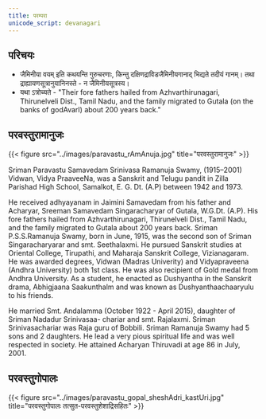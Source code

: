 ```yaml
---
title: परम्परा
unicode_script: devanagari
---
```


## परिचयः
- जैमिनीया वयम् इति कथयन्ति गुरुचरणाः, किन्तु दक्षिणद्राविडजैमिनीयगानाद् भिद्यते तदीयं गानम्। तथा द्राह्यायणसूत्रानुयानिनस्ते - न जैमिनीयसूत्रस्य।
- यथा ऽत्रोच्यते - "Their fore fathers hailed from Azhvarthirunagari, Thirunelveli Dist., Tamil Nadu, and the family migrated to Gutala (on the banks of godAvarI) about 200 years back."

## परवस्तुरामानुजः

{{< figure src="../images/paravastu_rAmAnuja.jpg" title="परवस्तुरामानुजः" >}}


Sriman Paravastu Samavedam Srinivasa Ramanuja Swamy, (1915–2001) Vidwan, Vidya PraaveeNa, was a Sanskrit and Telugu pandit in Zilla Parishad High School, Samalkot, E. G. Dt. (A.P) between 1942 and 1973.

He received adhyayanam in Jaimini Samavedam from his father and Acharyar, Sreeman Samavedam Singaracharyar of Gutala, W.G.Dt. (A.P). His fore fathers hailed from Azhvarthirunagari, Thirunelveli Dist., Tamil Nadu, and the family migrated to Gutala about 200 years back. Sriman P.S.S.Ramanuja Swamy, born in June, 1915, was the second son of Sriman Singaracharyarar and smt. Seethalaxmi. He pursued Sanskrit studies at Oriental College, Tirupathi, and Maharaja Sanskrit College, Vizianagaram. He was awarded degrees, Vidwan (Madras Univerity) and Vidyapraveena (Andhra University) both 1st class. He was also recipient of Gold medal from Andhra University. As a student, he enacted as Dushyantha in the Sanskrit drama, Abhigjaana Saakunthalm and was known as Dushyanthaachaaryulu to his friends.

He married Smt. Andalamma (October 1922 - April 2015), daughter of Sriman Nadadur Srinivasaa- chariar and smt. Rajalaxmi. Sriman Srinivasachariar was Raja guru of Bobbili. Sriman Ramanuja Swamy had 5 sons and 2 daughters. He lead a very pious spiritual life and was well respected in society. He attained Acharyan Thiruvadi at age 86 in July, 2001.

## परवस्तुगोपालः
{{< figure src="../images/paravastu_gopal_sheshAdri_kastUri.jpg" title="परवस्तुगोपालः तत्सुत-परवस्तुशेशाद्रिसहितः" >}}
